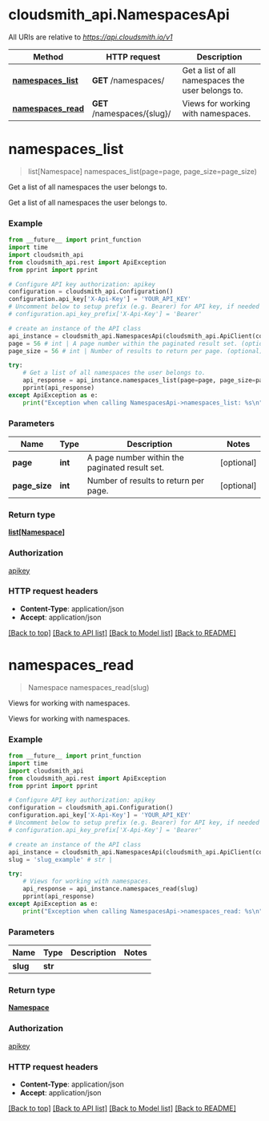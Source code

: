# cloudsmith_api.NamespacesApi

All URIs are relative to *https://api.cloudsmith.io/v1*

Method | HTTP request | Description
------------- | ------------- | -------------
[**namespaces_list**](NamespacesApi.md#namespaces_list) | **GET** /namespaces/ | Get a list of all namespaces the user belongs to.
[**namespaces_read**](NamespacesApi.md#namespaces_read) | **GET** /namespaces/{slug}/ | Views for working with namespaces.


# **namespaces_list**
> list[Namespace] namespaces_list(page=page, page_size=page_size)

Get a list of all namespaces the user belongs to.

Get a list of all namespaces the user belongs to.

### Example
```python
from __future__ import print_function
import time
import cloudsmith_api
from cloudsmith_api.rest import ApiException
from pprint import pprint

# Configure API key authorization: apikey
configuration = cloudsmith_api.Configuration()
configuration.api_key['X-Api-Key'] = 'YOUR_API_KEY'
# Uncomment below to setup prefix (e.g. Bearer) for API key, if needed
# configuration.api_key_prefix['X-Api-Key'] = 'Bearer'

# create an instance of the API class
api_instance = cloudsmith_api.NamespacesApi(cloudsmith_api.ApiClient(configuration))
page = 56 # int | A page number within the paginated result set. (optional)
page_size = 56 # int | Number of results to return per page. (optional)

try:
    # Get a list of all namespaces the user belongs to.
    api_response = api_instance.namespaces_list(page=page, page_size=page_size)
    pprint(api_response)
except ApiException as e:
    print("Exception when calling NamespacesApi->namespaces_list: %s\n" % e)
```

### Parameters

Name | Type | Description  | Notes
------------- | ------------- | ------------- | -------------
 **page** | **int**| A page number within the paginated result set. | [optional] 
 **page_size** | **int**| Number of results to return per page. | [optional] 

### Return type

[**list[Namespace]**](Namespace.md)

### Authorization

[apikey](../README.md#apikey)

### HTTP request headers

 - **Content-Type**: application/json
 - **Accept**: application/json

[[Back to top]](#) [[Back to API list]](../README.md#documentation-for-api-endpoints) [[Back to Model list]](../README.md#documentation-for-models) [[Back to README]](../README.md)

# **namespaces_read**
> Namespace namespaces_read(slug)

Views for working with namespaces.

Views for working with namespaces.

### Example
```python
from __future__ import print_function
import time
import cloudsmith_api
from cloudsmith_api.rest import ApiException
from pprint import pprint

# Configure API key authorization: apikey
configuration = cloudsmith_api.Configuration()
configuration.api_key['X-Api-Key'] = 'YOUR_API_KEY'
# Uncomment below to setup prefix (e.g. Bearer) for API key, if needed
# configuration.api_key_prefix['X-Api-Key'] = 'Bearer'

# create an instance of the API class
api_instance = cloudsmith_api.NamespacesApi(cloudsmith_api.ApiClient(configuration))
slug = 'slug_example' # str | 

try:
    # Views for working with namespaces.
    api_response = api_instance.namespaces_read(slug)
    pprint(api_response)
except ApiException as e:
    print("Exception when calling NamespacesApi->namespaces_read: %s\n" % e)
```

### Parameters

Name | Type | Description  | Notes
------------- | ------------- | ------------- | -------------
 **slug** | **str**|  | 

### Return type

[**Namespace**](Namespace.md)

### Authorization

[apikey](../README.md#apikey)

### HTTP request headers

 - **Content-Type**: application/json
 - **Accept**: application/json

[[Back to top]](#) [[Back to API list]](../README.md#documentation-for-api-endpoints) [[Back to Model list]](../README.md#documentation-for-models) [[Back to README]](../README.md)

